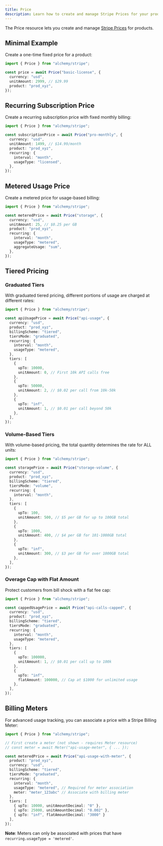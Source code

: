 ```yaml
---
title: Price
description: Learn how to create and manage Stripe Prices for your products and subscriptions using Alchemy.
---
```


The Price resource lets you create and manage [Stripe Prices](https://stripe.com/docs/api/prices) for products.

## Minimal Example

Create a one-time fixed price for a product:

```ts
import { Price } from "alchemy/stripe";

const price = await Price("basic-license", {
  currency: "usd",
  unitAmount: 2999, // $29.99
  product: "prod_xyz",
});
```

## Recurring Subscription Price

Create a recurring subscription price with fixed monthly billing:

```ts
import { Price } from "alchemy/stripe";

const subscriptionPrice = await Price("pro-monthly", {
  currency: "usd",
  unitAmount: 1499, // $14.99/month
  product: "prod_xyz",
  recurring: {
    interval: "month",
    usageType: "licensed",
  },
});
```

## Metered Usage Price

Create a metered price for usage-based billing:

```ts
import { Price } from "alchemy/stripe";

const meteredPrice = await Price("storage", {
  currency: "usd",
  unitAmount: 25, // $0.25 per GB
  product: "prod_xyz",
  recurring: {
    interval: "month",
    usageType: "metered",
    aggregateUsage: "sum",
  },
});
```

## Tiered Pricing

### Graduated Tiers

With graduated tiered pricing, different portions of usage are charged at different rates:

```ts
import { Price } from "alchemy/stripe";

const apiUsagePrice = await Price("api-usage", {
  currency: "usd",
  product: "prod_xyz",
  billingScheme: "tiered",
  tiersMode: "graduated",
  recurring: {
    interval: "month",
    usageType: "metered",
  },
  tiers: [
    {
      upTo: 10000,
      unitAmount: 0, // First 10k API calls free
    },
    {
      upTo: 50000,
      unitAmount: 2, // $0.02 per call from 10k-50k
    },
    {
      upTo: "inf",
      unitAmount: 1, // $0.01 per call beyond 50k
    },
  ],
});
```

### Volume-Based Tiers

With volume-based pricing, the total quantity determines the rate for ALL units:

```ts
import { Price } from "alchemy/stripe";

const storagePrice = await Price("storage-volume", {
  currency: "usd",
  product: "prod_xyz",
  billingScheme: "tiered",
  tiersMode: "volume",
  recurring: {
    interval: "month",
  },
  tiers: [
    {
      upTo: 100,
      unitAmount: 500, // $5 per GB for up to 100GB total
    },
    {
      upTo: 1000,
      unitAmount: 400, // $4 per GB for 101-1000GB total
    },
    {
      upTo: "inf",
      unitAmount: 300, // $3 per GB for over 1000GB total
    },
  ],
});
```

### Overage Cap with Flat Amount

Protect customers from bill shock with a flat fee cap:

```ts
import { Price } from "alchemy/stripe";

const cappedUsagePrice = await Price("api-calls-capped", {
  currency: "usd",
  product: "prod_xyz",
  billingScheme: "tiered",
  tiersMode: "graduated",
  recurring: {
    interval: "month",
    usageType: "metered",
  },
  tiers: [
    {
      upTo: 100000,
      unitAmount: 1, // $0.01 per call up to 100k
    },
    {
      upTo: "inf",
      flatAmount: 100000, // Cap at $1000 for unlimited usage
    },
  ],
});
```

## Billing Meters

For advanced usage tracking, you can associate a price with a Stripe Billing Meter:

```ts
import { Price } from "alchemy/stripe";

// First create a meter (not shown - requires Meter resource)
// const meter = await Meter("api-usage-meter", { ... });

const meteredPrice = await Price("api-usage-with-meter", {
  product: "prod_xyz",
  currency: "usd",
  billingScheme: "tiered",
  tiersMode: "graduated",
  recurring: {
    interval: "month",
    usageType: "metered", // Required for meter association
    meter: "meter_123abc" // Associate with billing meter
  },
  tiers: [
    { upTo: 10000, unitAmountDecimal: "0" },
    { upTo: 25000, unitAmountDecimal: "0.002" },
    { upTo: "inf", flatAmountDecimal: "3000" }
  ],
});
```

**Note**: Meters can only be associated with prices that have `recurring.usageType = 'metered'`.
